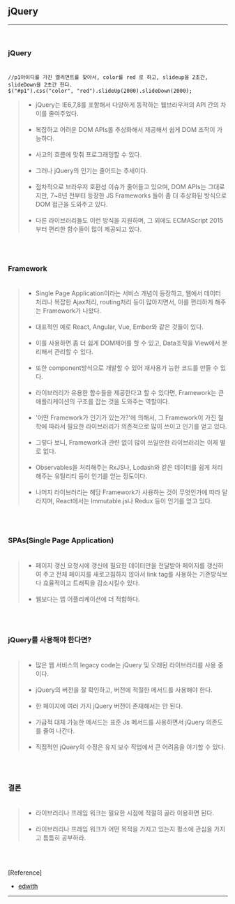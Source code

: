 jQuery
------

---

<br>

### jQuery<br><br>

```
//p1아이디를 가진 엘리먼트를 찾아서, color를 red 로 하고, slideup을 2초간, slideDown을 2초간 한다.
$("#p1").css("color", "red").slideUp(2000).slideDown(2000);
```

> -	jQuery는 IE6,7,8를 포함해서 다양하게 동작하는 웹브라우저의 API 간의 차이를 줄여주었다.<br><br>
> -	복잡하고 어려운 DOM APIs를 추상화해서 제공해서 쉽게 DOM 조작이 가능하다.<br><br>
> -	사고의 흐름에 맞춰 프로그래밍할 수 있다.<br><br>
> -	그러나 jQuery의 인기는 줄어드는 추세이다.<br><br>
> -	점차적으로 브라우저 호환성 이슈가 줄어들고 있으며, DOM APIs는 그대로지만, 7~8년 전부터 등장한 JS Frameworks 들이 좀 더 추상화된 방식으로 DOM 접근을 도와주고 있다.<br><br>
> -	다른 라이브러리들도 이런 방식을 지원하며, 그 외에도 ECMAScript 2015부터 편리한 함수들이 많이 제공되고 있다.

<br><br>

### Framework<br><br>

> -	Single Page Application이라는 서비스 개념이 등장하고, 웹에서 데이터 처리나 복잡한 Ajax처리, routing처리 등이 많아지면서, 이를 편리하게 해주는 Framework가 나왔다.<br><br>
> -	대표적인 예로 React, Angular, Vue, Ember와 같은 것들이 있다.<br><br>
> -	이를 사용하면 좀 더 쉽게 DOM제어를 할 수 있고, Data조작을 View에서 분리해서 관리할 수 있다.<br><br>
> -	또한 component방식으로 개발할 수 있어 재사용가 능한 코드를 만들 수 있다.<br><br>
> -	라이브러리가 유용한 함수들을 제공한다고 할 수 있다면, Framework는 큰 애플리케이션의 구조를 잡는 것을 도와주는 역할이다.<br><br>
> -	'어떤 Framework가 인기가 있는가?'에 의해서, 그 Framework이 가진 철학에 따라서 필요한 라이브러리가 의존적으로 많이 쓰이고 인기를 얻고 있다.<br><br>
> -	그렇다 보니, Framework과 관련 없이 많이 쓰일만한 라이브러리는 이제 별로 없다.<br><br>
> -	Observables을 처리해주는 RxJS나, Lodash와 같은 데이터를 쉽게 처리해주는 유틸리티 등이 인기를 얻는 정도이다.<br><br>
> -	나머지 라이브러리는 해당 Framework가 사용하는 것이 무엇인가에 따라 달라지며, React에서는 Immutable.js나 Redux 등이 인기를 얻고 있다.

<br><br>

### SPAs(Single Page Application)<br><br>

> -	페이지 갱신 요청시에 갱신에 필요한 데이터만을 전달받아 페이지를 갱신하여 주고 전체 페이지를 새로고침하지 않아서 link tag를 사용하는 기존방식보다 효율적이고 트래픽을 감소시킬수 있다.<br><br>
> -	웹보다는 앱 어플리케이션에 더 적합하다.

<br><br>

### jQuery를 사용해야 한다면?<br><br>

> -	많은 웹 서비스의 legacy code는 jQuery 및 오래된 라이브러리를 사용 중이다.<br><br>
> -	jQuery의 버전을 잘 확인하고, 버전에 적절한 메서드를 사용해야 한다.<br><br>
> -	한 페이지에 여러 가지 jQuery 버전이 존재해서는 안 된다.<br><br>
> -	가급적 대체 가능한 메서드는 표준 Js 메서드를 사용하면서 jQuery 의존도를 줄여 나간다.<br><br>
> -	직접적인 jQuery의 수정은 유지 보수 작업에서 큰 어려움을 야기할 수 있다.

<br><br>

### 결론<br><br>

> -	라이브러리나 프레임 워크는 필요한 시점에 적절히 골라 이용하면 된다.<br><br>
> -	라이브러리나 프레임 워크가 어떤 목적을 가지고 있는지 평소에 관심을 가지고 틈틈히 공부하라.

<br><br>

[Reference]

-	[edwith](https://www.edwith.org/boostcourse-web/lecture/16785/)

---
